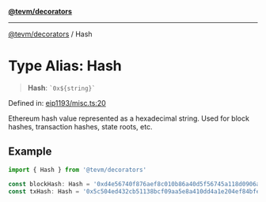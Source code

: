 [**@tevm/decorators**](../README.md)

***

[@tevm/decorators](../globals.md) / Hash

# Type Alias: Hash

> **Hash**: `` `0x${string}` ``

Defined in: [eip1193/misc.ts:20](https://github.com/evmts/tevm-monorepo/blob/main/packages/decorators/src/eip1193/misc.ts#L20)

Ethereum hash value represented as a hexadecimal string.
Used for block hashes, transaction hashes, state roots, etc.

## Example

```typescript
import { Hash } from '@tevm/decorators'

const blockHash: Hash = '0xd4e56740f876aef8c010b86a40d5f56745a118d0906a34e69aec8c0db1cb8fa3'
const txHash: Hash = '0x5c504ed432cb51138bcf09aa5e8a410dd4a1e204ef84bfed1be16dfba1b22060'
```
